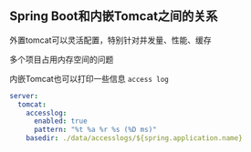 ## Spring Boot和内嵌Tomcat之间的关系




外置tomcat可以灵活配置，特别针对并发量、性能、缓存


多个项目占用内存空间的问题

内嵌Tomcat也可以打印一些信息 `access log`

```yaml
server:
  tomcat:
    accesslog:
      enabled: true
      pattern: "%t %a %r %s (%D ms)"
    basedir: ./data/accesslogs/${spring.application.name}
```
